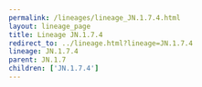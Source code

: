 ```yaml
---
permalink: /lineages/lineage_JN.1.7.4.html
layout: lineage_page
title: Lineage JN.1.7.4
redirect_to: ../lineage.html?lineage=JN.1.7.4
lineage: JN.1.7.4
parent: JN.1.7
children: ['JN.1.7.4']
---
```

